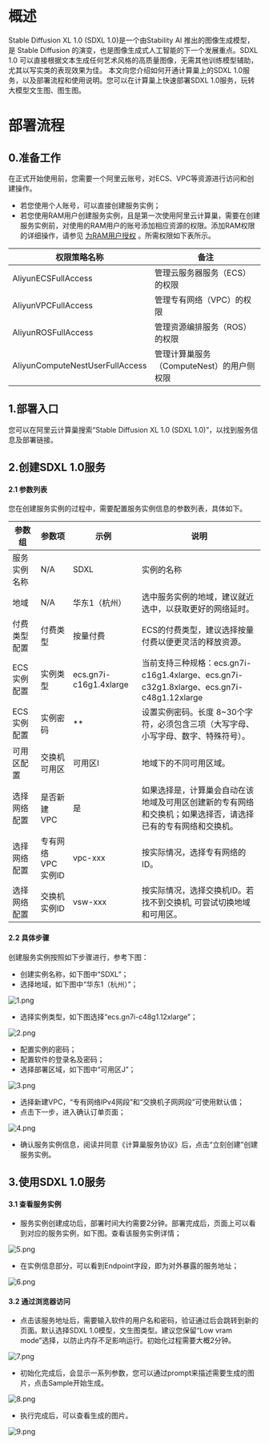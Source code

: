 # 概述
Stable Diffusion XL 1.0 (SDXL 1.0)是一个由Stability AI 推出的图像生成模型，是 Stable Diffusion 的演变，也是图像生成式人工智能的下一个发展重点。SDXL 1.0 可以直接根据文本生成任何艺术风格的高质量图像，无需其他训练模型辅助，尤其以写实类的表现效果为佳。
本文向您介绍如何开通计算巢上的SDXL 1.0服务，以及部署流程和使用说明。您可以在计算巢上快速部署SDXL 1.0服务，玩转大模型文生图、图生图。
# 部署流程
## 0.准备工作
在正式开始使用前，您需要一个阿里云账号，对ECS、VPC等资源进行访问和创建操作。

- 若您使用个人账号，可以直接创建服务实例；
- 若您使用RAM用户创建服务实例，且是第一次使用阿里云计算巢，需要在创建服务实例前，对使用的RAM用户的账号添加相应资源的权限。添加RAM权限的详细操作，请参见 [为RAM用户授权](https://help.aliyun.com/document_detail/121945.html) 。所需权限如下表所示。

| 权限策略名称 | 备注 |
| --- | --- |
| AliyunECSFullAccess | 管理云服务器服务（ECS）的权限 |
| AliyunVPCFullAccess | 管理专有网络（VPC）的权限 |
| AliyunROSFullAccess | 管理资源编排服务（ROS）的权限 |
| AliyunComputeNestUserFullAccess | 管理计算巢服务（ComputeNest）的用户侧权限 |

## 1.部署入口
您可以在阿里云计算巢搜索“Stable Diffusion XL 1.0 (SDXL 1.0)”，以找到服务信息及部署链接。
## 2.创建SDXL 1.0服务
#### 2.1 参数列表
您在创建服务实例的过程中，需要配置服务实例信息的参数列表，具体如下。

| 参数组 | 参数项 | 示例 | 说明 |
| --- | --- | --- | --- |
| 服务实例名称 | N/A | SDXL | 实例的名称 |
| 地域 | N/A | 华东1（杭州） | 选中服务实例的地域，建议就近选中，以获取更好的网络延时。 |
| 付费类型配置 | 付费类型 | 按量付费 | ECS的付费类型，建议选择按量付费以便更灵活的释放资源。 |
| ECS实例配置 | 实例类型 | ecs.gn7i-c16g1.4xlarge | 当前支持三种规格：ecs.gn7i-c16g1.4xlarge、ecs.gn7i-c32g1.8xlarge、ecs.gn7i-c48g1.12xlarge |
| ECS实例配置 | 实例密码 | ** | 设置实例密码。长度 8\~30个字符，必须包含三项（大写字母、小写字母、数字、特殊符号）。 |
| 可用区配置 | 交换机可用区 | 可用区I | 地域下的不同可用区域。 |
| 选择网络配置 | 是否新建VPC | 是 | 如果选择是，计算巢会自动在该地域及可用区创建新的专有网络和交换机；如果选择否，请选择已有的专有网络和交换机。 |
| 选择网络配置 | 专有网络VPC实例ID | vpc-xxx | 按实际情况，选择专有网络的ID。 |
| 选择网络配置 | 交换机实例ID | vsw-xxx | 按实际情况，选择交换机ID。若找不到交换机, 可尝试切换地域和可用区。 |

#### 2.2 具体步骤
创建服务实例按照如下步骤进行，参考下图：

- 创建实例名称，如下图中“SDXL”；
- 选择地域，如下图中“华东1（杭州）”；

![1.png](1.png)

- 选择实例类型，如下图选择“ecs.gn7i-c48g1.12xlarge”；

![2.png](2.png)

- 配置实例的密码；
- 配置软件的登录名及密码；
- 选择部署区域，如下图中“可用区J”；

![3.png](3.png)

- 选择新建VPC，“专有网络IPv4网段”和“交换机子网网段”可使用默认值；
- 点击下一步，进入确认订单页面；

![4.png](4.png)

- 确认服务实例信息，阅读并同意《计算巢服务协议》后，点击“立刻创建”创建服务实例。
## 3.使用SDXL 1.0服务
#### 3.1 查看服务实例

- 服务实例创建成功后，部署时间大约需要2分钟。部署完成后，页面上可以看到对应的服务实例，如下图。查看该服务实例详情；

![5.png](5.png)

- 在实例信息部分，可以看到Endpoint字段，即为对外暴露的服务地址；

![6.png](6.png)
#### 3.2 通过浏览器访问

- 点击该服务地址后，需要输入软件的用户名和密码，验证通过后会跳转到新的页面。默认选择SDXL 1.0模型，文生图类型。建议您保留“Low vram mode”选择，以防止内存不足影响运行。初始化过程需要大概2分钟。

![7.png](7.png)

- 初始化完成后，会显示一系列参数，您可以通过prompt来描述需要生成的图片，点击Sample开始生成。

![8.png](8.png)

- 执行完成后，可以查看生成的图片。

![9.png](9.png)



